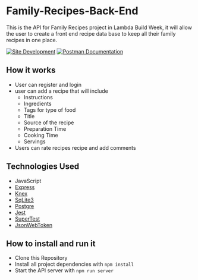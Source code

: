 # Family-Recipes-Back-End

This is the API for Family Recipes project in Lambda Build Week, it will allow the user to create a front end recipe data base to keep all their family recipes in one place. 

[![Site Development](https://img.shields.io/badge/Site%20Deployment-Live-blue)](https://ac-family-recipes.herokuapp.com/)
[![Postman Documentation](https://img.shields.io/badge/API%20Documentation-Postman-orange)](https://documenter.getpostman.com/view/12506286/TVYDeezr)



## How it works
 - User can register and login
 - user can add a recipe that will include 
    - Instructions
    - Ingredients
    - Tags for type of food
    - Title
    - Source of the recipe
    - Preparation Time
    - Cooking Time
    - Servings 
 - Users can rate recipes recipe and add comments
 
 

## Technologies Used
 - JavaScript
 - [Express](https://expressjs.com/)
 - [Knex](http://knexjs.org/)
 - [SqLite3](https://www.sqlite.org/index.html)
 - [Postgre](https://www.postgresql.org/)
 - [Jest](https://jestjs.io/docs/en/getting-started)
 - [SuperTest](https://www.npmjs.com/package/supertest)
 - [JsonWebToken](https://www.npmjs.com/package/jsonwebtoken)
 


## How to install and run it
- Clone this Repository
- Install all project dependencies with `npm install`
- Start the API server with `npm run server`
